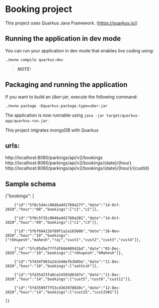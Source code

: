 # Booking project

This project uses Quarkus Java Framework. (https://quarkus.io/)

## Running the application in dev mode

You can run your application in dev mode that enables live coding using:
```shell script
./mvnw compile quarkus:dev
```

> **_NOTE:_**  

## Packaging and running the application

If you want to build an _über-jar_, execute the following command:
```shell script
./mvnw package -Dquarkus.package.type=uber-jar
```

The application is now runnable using `java -jar target/quarkus-app/quarkus-run.jar`.

This project intgrates mongoDB with Quarkus 


## urls:
http://localhost:8080/parkings/api/v2/bookings
http://localhost:8080/parkings/api/v2/bookings/{date}/{hour}
http://localhost:8080/parkings/api/v2/bookings/{date}/{hour}/{custId}

## Sample schema


{"bookings":
	[
		
		{"id":"5f8c5d4cc8846add1760a27f","date":"14-Oct-2020","hour":"08","bookings":["c1","c2"]},
		
		{"id":"5f8c5f35c8846add1760a281","date":"14-Oct-2020","hour":"09","bookings":["c1","c3"]},
		
		{"id":"5fbf68422bf89f1a2a16560b","date":"26-Nov-2020","hour":"10","bookings":["rbhupesh","mahesh","raj","cust1","cust2","cust3","cust4"]},
		
		{"id":"5fc85d5e77ffdf60d48942bd","date":"03-Dec-2020","hour":"10","bookings":["rbhupesh","kMahesh"]},
		
		{"id":"5fd34f983a2dcb48efb3b89a","date":"11-Dec-2020","hour":"10","bookings":["sathish"]},
		
		{"id":"5fd35423fa0ce24593d63d7e","date":"11-Dec-2020","hour":"14","bookings":["cust5","cust6","cust11"]},
		
		{"id":"5fd359977f53cd363978020c","date":"12-Dec-2020","hour":"14","bookings":["cust25","cust25#2"]}
		
	]}



